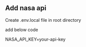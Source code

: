 ## Add nasa api

Create .env.local file in root directory

add below code 

NASA_API_KEY=your-api-key
